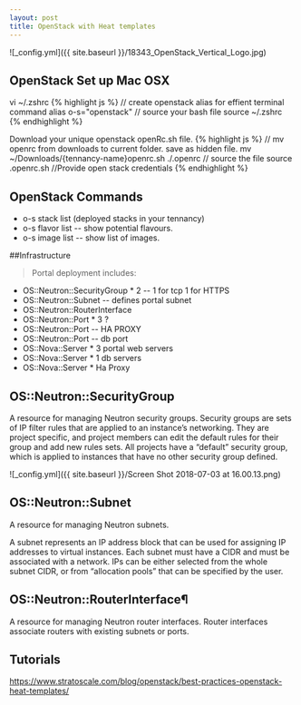 ```yaml
---
layout: post
title: OpenStack with Heat templates
---
```

![_config.yml]({{ site.baseurl }}/18343_OpenStack_Vertical_Logo.jpg)

## OpenStack Set up Mac OSX
vi ~/.zshrc
{% highlight js %}
// create openstack alias for effient terminal command
alias o-s="openstack"
// source your bash file
source ~/.zshrc
{% endhighlight %}

Download your unique openstack openRc.sh file.
{% highlight js %}
// mv openrc from downloads to current folder. save as hidden file.
mv ~/Downloads/{tennancy-name}openrc.sh ./.openrc
// source the file
source .openrc.sh
//Provide open stack credentials
{% endhighlight %}

## OpenStack Commands
  - o-s stack list (deployed stacks in your tennancy)
  - o-s flavor list -- show potential flavours.
  - o-s image list -- show list of images.

##Infrastructure
>Portal deployment includes:
  - OS::Neutron::SecurityGroup * 2 -- 1 for tcp 1 for HTTPS
  - OS::Neutron::Subnet -- defines portal subnet
  - OS::Neutron::RouterInterface
  - OS::Neutron::Port * 3 ?
  - OS::Neutron::Port -- HA PROXY
  - OS::Neutron::Port -- db port
  - OS::Nova::Server * 3 portal web servers
  - OS::Nova::Server * 1 db servers
  - OS::Nova::Server * Ha Proxy


## OS::Neutron::SecurityGroup

A resource for managing Neutron security groups. Security groups are sets of IP filter rules that are applied to an instance’s networking. They are project specific, and project members can edit the default rules for their group and add new rules sets. All projects have a “default” security group, which is applied to instances that have no other security group defined.

![_config.yml]({{ site.baseurl }}/Screen Shot 2018-07-03 at 16.00.13.png)


## OS::Neutron::Subnet
A resource for managing Neutron subnets.

A subnet represents an IP address block that can be used for assigning IP addresses to virtual instances. Each subnet must have a CIDR and must be associated with a network. IPs can be either selected from the whole subnet CIDR, or from “allocation pools” that can be specified by the user.


## OS::Neutron::RouterInterface¶

A resource for managing Neutron router interfaces.
Router interfaces associate routers with existing subnets or ports.

## Tutorials
https://www.stratoscale.com/blog/openstack/best-practices-openstack-heat-templates/
